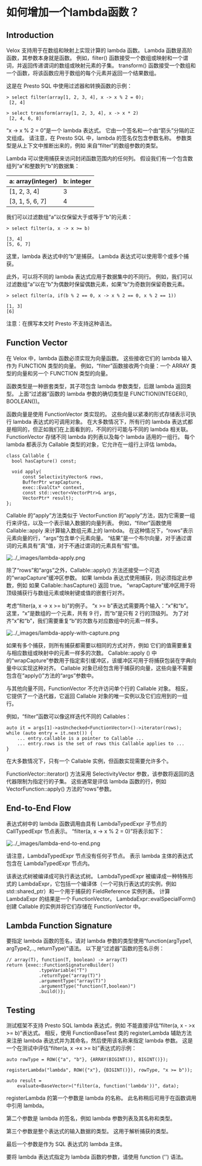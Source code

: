 # 如何增加一个lambda函数？

## Introduction

Velox 支持用于在数组和映射上实现计算的 lambda 函数。 Lambda 函数是高阶函数，其参数本身就是函数。 例如，filter() 函数接受一个数组或映射和一个谓词，并返回传递谓词的数组或映射元素的子集。 transform() 函数接受一个数组和一个函数，将该函数应用于数组的每个元素并返回一个结果数组。

这是在 Presto SQL 中使用过滤器和转换函数的示例：

```
> select filter(array[1, 2, 3, 4], x -> x % 2 = 0);
 [2, 4]

> select transform(array[1, 2, 3, 4], x -> x * 2)
 [2, 4, 6, 8]
```

“x -> x % 2 = 0”是一个 lambda 表达式。 它由一个签名和一个由“箭头”分隔的正文组成。 请注意，在 Presto SQL 中，lambda 的签名仅包含参数名称。 参数类型是从上下文中推断出来的，例如 来自“filter”的数组参数的类型。

Lambda 可以使用捕获来访问封闭函数范围内的任何列。 假设我们有一个包含数组列“a”和整数列“b”的数据集：

| a: array(integer) | b: integer |
| :---------------- | :--------- |
| [1, 2, 3, 4]      | 3          |
| [3, 1, 5, 6, 7]   | 4          |

我们可以过滤数组“a”以仅保留大于或等于“b”的元素：

```
> select filter(a, x -> x >= b)

[3, 4]
[5, 6, 7]
```

这里，lambda 表达式中的“b”是捕获。 Lambda 表达式可以使用零个或多个捕获。

此外，可以将不同的 lambda 表达式应用于数据集中的不同行。 例如，我们可以过滤数组“a”以在“b”为偶数时保留偶数元素，如果“b”为奇数则保留奇数元素。

```
> select filter(a, if(b % 2 == 0, x -> x % 2 == 0, x % 2 == 1))

[1, 3]
[6]
```

注意：在撰写本文时 Presto 不支持这种语法。

## Function Vector

在 Velox 中，lambda 函数必须实现为向量函数。 这些接收它们的 lambda 输入作为 FUNCTION 类型的向量。 例如，“filter”函数接收两个向量：一个 ARRAY 类型的向量和另一个 FUNCTION 类型的向量。

函数类型是一种嵌套类型，其子项包含 lambda 参数类型，后跟 lambda 返回类型。 上面“过滤器”函数的 lambda 参数的确切类型是 FUNCTION(INTEGER(), BOOLEAN())。

函数向量是使用 FunctionVector 类实现的。 这些向量以紧凑的形式存储表示可执行 lambda 表达式的可调用对象。 在大多数情况下，所有行的 lambda 表达式都是相同的，但正如我们在上面看到的，不同的行可能与不同的 lambda 相关联。 FunctionVector 存储不同 lambda 的列表以及每个 lambda 适用的一组行。 每个 lambda 都表示为 Callable 类型的对象，它允许在一组行上评估 lambda。

```
class Callable {
  bool hasCapture() const;

  void apply(
      const SelectivityVector& rows,
      BufferPtr wrapCapture,
      exec::EvalCtx* context,
      const std::vector<VectorPtr>& args,
      VectorPtr* result);
};
```

Callable 的“apply”方法类似于 VectorFunction 的“apply”方法，因为它需要一组行来评估，以及一个表示输入数据的向量列表。 例如，“filter”函数使用 Callable::apply 来计算输入数组元素上的 lambda。 在这种情况下，“rows”表示元素向量的行，“args”包含单个元素向量。 “结果”是一个布尔向量，对于通过谓词的元素具有“真”值，对于不通过谓词的元素具有“假”值。

![../_images/lambda-apply.png](https://facebookincubator.github.io/velox/_images/lambda-apply.png)

除了“rows”和“args”之外，Callable::apply() 方法还接受一个可选的“wrapCapture”缓冲区参数。 如果 lambda 表达式使用捕获，则必须指定此参数，例如 如果 Callable::hasCapture() 返回 true。 “wrapCapture”缓冲区用于将顶级捕获行与数组元素或映射键或值的嵌套行对齐。

考虑“filter(a, x -> x >= b)”的例子。 “x >= b”表达式需要两个输入：“x”和“b”。 这里，“x”是数组的一个元素，共有 9 行，而“b”是只有 2 行的顶级列。 为了对齐“x”和“b”，我们需要重复“b”的次数与对应数组中的元素一样多。

![../_images/lambda-apply-with-capture.png](https://facebookincubator.github.io/velox/_images/lambda-apply-with-capture.png)

如果有多个捕获，则所有捕获都需要以相同的方式对齐，例如 它们的值需要重复与相应数组或映射中的元素一样多的次数。 Callable::apply () 中的“wrapCapture”参数用于指定索引缓冲区，该缓冲区可用于将捕获包装在字典向量中以实现这种对齐。 Callable 对象已经包含用于捕获的向量，这些向量不需要包含在“apply()”方法的“args”参数中。

与其他向量不同，FunctionVector 不允许访问单个行的 Callable 对象。 相反，它提供了一个迭代器，它返回 Callable 对象的唯一实例以及它们应用到的一组行。

例如，“filter”函数可以像这样迭代不同的 Callables：

```
auto it = args[1]->asUnchecked<FunctionVector>()->iterator(rows);
while (auto entry = it.next()) {
    ... entry.callable is a pointer to Callable ...
    ... entry.rows is the set of rows this Callable applies to ...
}
```

在大多数情况下，只有一个 Callable 实例，但函数实现需要允许多个。

FunctionVector::iterator() 方法采用 SelectivityVector 参数，该参数将返回的迭代器限制为指定行的子集。 这些通常是评估 lambda 函数的行，例如 VectorFunction::apply() 方法的“rows”参数。

## End-to-End Flow

表达式树中的 lambda 函数调用由具有 LambdaTypedExpr 子节点的 CallTypedExpr 节点表示。 “filter(a, x -> x % 2 = 0)”将表示如下：

![../_images/lambda-end-to-end.png](https://facebookincubator.github.io/velox/_images/lambda-end-to-end.png)

请注意，LambdaTypedExpr 节点没有任何子节点。 表示 lambda 主体的表达式包含在 LambdaTypedExpr 节点内。

该表达式树被编译成可执行表达式树。 LambdaTypedExpr 被编译成一种特殊形式的 LambdaExpr，它包括一个编译体（一个可执行表达式的实例，例如 std::shared_ptr<Expr>）和一个用于捕获的 FieldReference 实例列表。 计算 LambdaExpr 的结果是一个 FunctionVector。 LambdaExpr::evalSpecialForm() 创建 Callable 的实例并将它们存储在 FunctionVector 中。

## Lambda Function Signature

要指定 lambda 函数的签名，请对 lambda 参数的类型使用“function(argType1, argType2,.., returnType)”语法。 以下是“过滤器”函数的签名示例：

```
// array(T), function(T, boolean) -> array(T)
return {exec::FunctionSignatureBuilder()
            .typeVariable("T")
            .returnType("array(T)")
            .argumentType("array(T)")
            .argumentType("function(T,boolean)")
            .build()};
```

## Testing

测试框架不支持 Presto SQL lambda 表达式，例如 不能直接评估“filter(a, x - >x >= b)”表达式。 相反，使用 FunctionBaseTest 类的 registerLambda 辅助方法来注册 lambda 表达式并为其命名，然后使用该名称来指定 lambda 参数。 这是一个在测试中评估“filter(a, x ->x >= b)”表达式的示例：

```
auto rowType = ROW({"a", "b"}, {ARRAY(BIGINT()), BIGINT()});

registerLambda("lambda", ROW({"x"}, {BIGINT()}), rowType, "x >= b"));

auto result =
    evaluate<BaseVector>("filter(a, function('lambda'))", data);
```

registerLambda 的第一个参数是 lambda 的名称。 此名称稍后可用于在函数调用中引用 lambda。

第二个参数是 lambda 的签名，例如 lambda 参数列表及其名称和类型。

第三个参数是整个表达式的输入数据的类型。 这用于解析捕获的类型。

最后一个参数是作为 SQL 表达式的 lambda 主体。

要将 lambda 表达式指定为 lambda 函数的参数，请使用 function ('<lambda-name>') 语法。